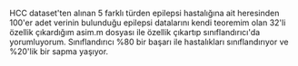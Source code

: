 HCC dataset'ten alınan 5 farklı türden epilepsi hastalığına ait heresinden 100'er adet verinin bulunduğu epilepsi datalarını kendi teoremim olan 32'li özellik çıkardığım asim.m dosyası ile özellik çıkartıp sınıflandırıcı'da yorumluyorum. Sınıflandırıcı %80 bir başarı ile hastalıkları sınıflandırıyor ve %20'lik bir sapma yaşıyor.
